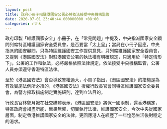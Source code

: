 ```yaml
---
layout: post
title: 政府小冊子指駐港國安公署必將依法接受中央機構監管
date: 2020-07-01 23:40:44.000000000 +08:00
categories: rthk
---
```


政府印製「維護國家安全」小冊子，在「常見問題」中提及，中央指派國家安全顧問列席特區維護國家安全委員會，是否要當「太上皇」；當局在小冊子回應，中央指派的國安顧問，只為特區維護國安工作提供意見，只列席維護國家安全委員會，又提到《港區國安法》對駐港國安公署的執法權有明確規定，只適用於「特定情形下」，公署的工作和執法，必將嚴格依照法律規定，依法接受中央機構監管，公署人員亦須遵守香港特區法律。

至於《港區國安法》會否導致警權過大，小冊子指出，《港區國安法》的措施是為有效實施法例所必須的，《港區國安法》授權行政長官會同特區維護國家安全委員會，為警方採取措施制定實施細則，達到立法目的。

行政長官林鄭月娥在社交媒體表示，《港區國安法》將保一國兩制，還香港穩定，特區政府會竭盡所能，無畏無懼，切實執行法律，維護國家安全，今次中央從國家層面，制定香港維護國家安全的法律，更回應港人在經歷了一年惶恐生活後對穩定的渴求。
